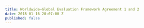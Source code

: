 ```yaml
---
title: Worldwide—Global Evaluation Framework Agreement 1 and 2
date: 2018-01-16 20:07:00 Z
published: false
---
```


